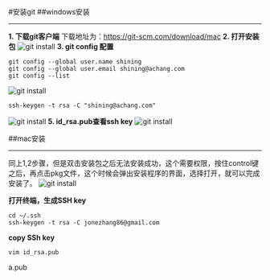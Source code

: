 #安装git
##windows安装
**********
**1. 下载git客户端**
下载地址为：<https://git-scm.com/download/mac>
**2. 打开安装包**
![git install](/blog/img/1.png)
**3. git config 配置**
```
git config --global user.name shining
git config --global user.email shining@achang.com 
git config --list
```
![git install](/blog/img/2.png)
```
ssh-keygen -t rsa -C "shining@achang.com"
```
![git install](/blog/img/3.png)
**5. id_rsa.pub查看ssh key**
![git install](/blog/img/4.png)

##mac安装
*****************
同上1,2步骤，但是双击安装包之后无法安装成功，这个需要权限，按住control键之后，再点击pkg文件，这个时候会弹出安装程序的界面，选择打开，就可以完成安装了。
![git install](/blog/img/5.png)

**打开终端，生成SSH key**
```
cd ~/.ssh
ssh-keygen -t rsa -C jonezhang86@gmail.com
```
**copy SSh key**
```
vim id_rsa.pub
```
a.pub
```
